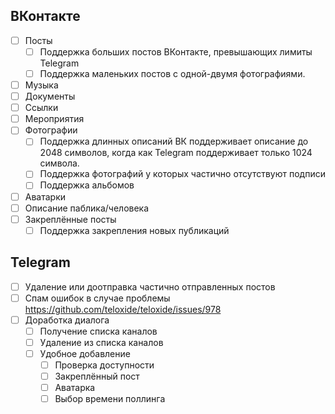 ## ВКонтакте

- [ ] Посты
    - [ ] Поддержка больших постов ВКонтакте, превышающих лимиты Telegram
    - [ ] Поддержка маленьких постов с одной-двумя фотографиями.
- [ ] Музыка
- [ ] Документы
- [ ] Ссылки
- [ ] Мероприятия
- [ ] Фотографии
    - [ ] Поддержка длинных описаний
          ВК поддерживает описание до 2048 символов, когда как Telegram поддерживает только 1024 символа.
    - [ ] Поддержка фотографий у которых частично отсутствуют подписи
    - [ ] Поддержка альбомов
- [ ] Аватарки
- [ ] Описание паблика/человека
- [ ] Закреплённые посты
    - [ ] Поддержка закрепления новых публикаций

## Telegram

- [ ] Удаление или доотправка частично отправленных постов
- [ ] Спам ошибок в случае проблемы https://github.com/teloxide/teloxide/issues/978
- [ ] Доработка диалога
    - [ ] Получение списка каналов
    - [ ] Удаление из списка каналов
    - [ ] Удобное добавление
        - [ ] Проверка доступности
        - [ ] Закреплённый пост
        - [ ] Аватарка
        - [ ] Выбор времени поллинга